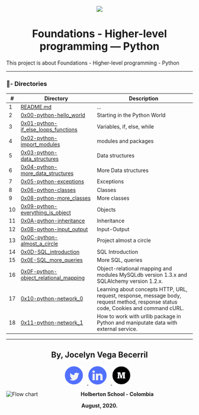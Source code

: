 <p align="center">
  <img src="https://www.holbertonschool.com/holberton-logo.png" width="360"/>
    <br>

<h1 align="center">Foundations - Higher-level programming ― Python </h1>


This project is about  Foundations - Higher-level programming - Python

---
### :file_folder:- Directories

#|Directory|Description
---|---|---
1|[README.md](./README.md)| ...
2|[0x00-python-hello_world](./0x00-python-hello_world)| Starting in the Python World
3|[0x01-python-if_else_loops_functions](./0x01-python-if_else_loops_functions)| Variables, if, else, while
4|[0x02-python-import_modules](./0x02-python-import_modules)| modules and packages
5|[0x03-python-data_structures](./0x03-python-data_structures)| Data structures
6|[0x04-python-more_data_structures](./0x04-python-more_data_structures)| More Data structures
7|[0x05-python-exceptions](./0x05-python-exceptions)| Exceptions
8|[0x06-python-classes](./0x06-python-classes)| Classes
9|[0x08-python-more_classes](./0x08-python-more_classes)| More classes
10|[0x09-python-everything_is_object](./0x09-python-everything_is_object)| Objects
11|[0x0A-python-inheritance](./0x0A-python-inheritance)| Inheritance
12|[0x0B-python-input_output](./0x0B-python-input_output)| Input-Output
13|[0x0C-python-almost_a_circle](./0x0C-python-almost_a_circle)| Project almost a circle
14|[0x0D-SQL_introduction](./0x0D-SQL_introduction)| SQL Introduction
15|[0x0E-SQL_more_queries](./0x0E-SQL_more_queries)| More SQL, queries
16|[0x0F-python-object_relational_mapping](./0x0F-python-object_relational_mapping)| Object-relational mapping and modules MySQLdb version 1.3.x and SQLAlchemy version 1.2.x.
17|[0x10-python-network_0](./0x10-python-network_0)|  Learning about concepts HTTP, URL, request, response, message body, request method, response status code, Cookies and command cURL.
18|[0x11-python-network_1](./0x11-python-network_1)| How to work with urllib package in Python and maniputate data with external service.


---
<p align="center">
    <h2 align="center">By, Jocelyn Vega Becerril</h2>
      <p align="center">
        <a href="https://twitter.com/jossvega103" target="_blank">
            <img alt="twitter_page" src="https://raw.githubusercontent.com/EckoJuan/Readme_template/master/images/twitter.png" style="float: center; margin-right: 10px" height="50" width="50">
        </a>
        <a href="https://www.linkedin.com/in/jocelynvga/" target="_blank">
            <img alt="linkedin_page" src="https://raw.githubusercontent.com/EckoJuan/Readme_template/master/images/linkedin.png" style="float: center; margin-right: 10px" height="50"  width="50">
        </a>
        <a href="https://medium.com/@jossvega" target="_blank">
            <img alt="medium_page" src="https://raw.githubusercontent.com/EckoJuan/Readme_template/master/images/medium.png" style="float: center; margin-right: 10px" height="50" width="50">
        </a>
      </p>
</p>


<p align="center">
   <img src="https://www.holbertonschool.com/holberton-logo.png"
     alt="Flow chart"
     style="float: left; margin-right: 10px;">
</p>
<p align="center">
<b>Holberton School - Colombia<b><br>
</p>
<p align="center">
<b>August, 2020.<b>
</p>